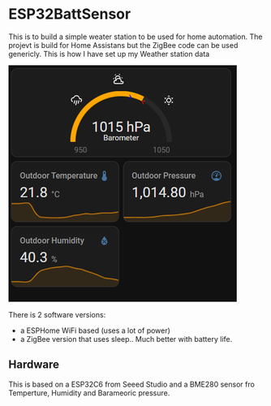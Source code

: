 # ESP32BattSensor
This is to build a simple weater station to be used for home automation. The projevt is build for Home Assistans but the ZigBee code can be used genericly.
This is how I have set up my Weather station data

![alt text](<images/Home Assistant - weather station.png>)

There is 2 software versions:
- a ESPHome WiFi based (uses a lot of power)
- a ZigBee version that uses sleep.. Much better with battery life.


## Hardware
This is based on a ESP32C6 from Seeed Studio and a BME280 sensor fro Temperture, Humidity and Barameoric pressure.
